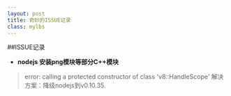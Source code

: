 ```yaml
---
layout: post
title: 奇妙的ISSUE记录
class: mylbs
---
```


##ISSUE记录

+ **nodejs 安装png模块等部分C++模块**   
>error: calling a protected constructor of class 'v8::HandleScope' 
>解决方案：降级nodejs到v0.10.35.

